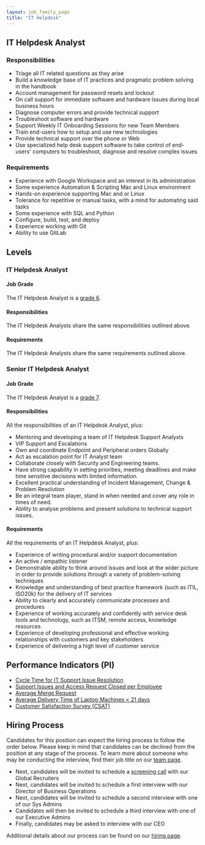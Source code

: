 ```yaml
---
layout: job_family_page
title: "IT Helpdesk"
---
```


## IT Helpdesk Analyst

### Responsibilities

* Triage all IT related questions as they arise
* Build a knowledge base of IT practices and pragmatic problem solving in the handbook
* Account management for password resets and lockout
* On call support for immediate software and hardware issues during local business hours
* Diagnose computer errors and provide technical support
* Troubleshoot software and hardware
* Support Weekly IT Onboarding Sessions for new Team Members
* Train end-users how to setup and use new technologies
* Provide technical support over the phone or Web
* Use specialized help desk support software to take control of end-users' computers to troubleshoot, diagnose and resolve complex issues

### Requirements

* Experience with Google Workspace and an interest in its administration
* Some experience Automation & Scripting Mac and Linux environment
* Hands-on experience supporting Mac and or Linux
* Tolerance for repetitive or manual tasks, with a mind for automating said tasks
* Some experience with SQL and Python
* Configure, build, test, and deploy
* Experience working with Git
* Ability to use GitLab

## Levels

### IT Helpdesk Analyst

#### Job Grade

The IT Helpdesk Analyst is a [grade 6](/handbook/total-rewards/compensation/compensation-calculator/#gitlab-job-grades).

#### Responsibilities

The IT Helpdesk Analysts share the same responsibilities outlined above.

#### Requirements

The IT Helpdesk Analysts share the same requirements outlined above.

### Senior IT Helpdesk Analyst

#### Job Grade

The IT Helpdesk Analyst is a [grade 7](/handbook/total-rewards/compensation/compensation-calculator/#gitlab-job-grades).

#### Responsibilities

All the responsibilities of an IT Helpdesk Analyst, plus:

- Mentoring and developing a team of IT Helpdesk Support Analysts
- VIP Support and Escalations
- Own and coordinate Endpoint and Peripheral orders Globally
- Act as escalation point for IT Analyst team
- Collaborate closely with Security and Engineering teams.
- Have strong capability in setting priorities, meeting deadlines and make time sensitive decisions with limited information.
- Excellent practical understanding of Incident Management, Change &  Problem Resolution
- Be an integral team player, stand in when needed and cover any role in times of need.
- Ability to analyse problems and present solutions to technical support issues.


#### Requirements

All the requirements of an IT Helpdesk Analyst, plus:

- Experience of writing procedural and/or support documentation
- An active / empathic listener
- Demonstrable ability to think around issues and look at the wider picture in order to provide solutions through a variety of problem-solving techniques
- Knowledge and understanding of best practice framework (such as ITIL, ISO20k) for the delivery of IT services
- Ability to clearly and accurately communicate processes and procedures 
- Experience of working accurately and confidently with service desk tools and technology, such as ITSM, remote access, knowledge resources
- Experience of developing professional and effective working relationships with customers and key stakeholders
- Experience of delivering a high level of customer service

## Performance Indicators (PI)

*  [Cycle Time for IT Support Issue Resolution](/handbook/business-ops/metrics/#cycle-time-for-it-support-issue-resolution)
*  [Support Issues and Access Request Closed per Employee](/handbook/business-ops/metrics/#support-tickets-and-access-request-closed-per-employee)
*  [Average Merge Request](/handbook/business-ops/metrics/#average-merge-request)
*  [Average Delivery Time of Laptop Machines < 21 days](/handbook/business-ops/metrics/#average-delivery-time-of-laptop-machines--21-days)
*  [Customer Satisfaction Survey (CSAT)](/handbook/business-ops/metrics/#customer-satisfaction-survey-csat)


## Hiring Process
Candidates for this position can expect the hiring process to follow the order below. Please keep in mind that candidates can be declined from the position at any stage of the process. To learn more about someone who may be conducting the interview, find their job title on our [team page](/company/team).

* Next, candidates will be invited to schedule a [screening call](/handbook/hiring/#screening-call) with our Global Recruiters
* Next, candidates will be invited to schedule a first interview with our Director of Business Operations
* Next, candidates will be invited to schedule a second interview with one of our Sys Admins
* Candidates will then be invited to schedule a third interview with one of our Executive Admins
* Finally, candidates may be asked to interview with our CEO

Additional details about our process can be found on our [hiring page](/handbook/hiring/).


